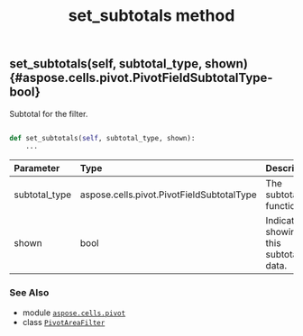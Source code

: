 ﻿---
title: set_subtotals method
second_title: Aspose.Cells for Python via .NET API References
description: 
type: docs
weight: 30
url: /aspose.cells.pivot/pivotareafilter/set_subtotals/
is_root: false
---

## set_subtotals(self, subtotal_type, shown) {#aspose.cells.pivot.PivotFieldSubtotalType-bool}

Subtotal for the filter.



```python

def set_subtotals(self, subtotal_type, shown):
    ...
```


| Parameter | Type | Description |
| :- | :- | :- |
| subtotal_type | aspose.cells.pivot.PivotFieldSubtotalType | The subtotal function. |
| shown | bool | Indicates if showing this subtotal data. |



### See Also
* module [`aspose.cells.pivot`](../../)
* class [`PivotAreaFilter`](/cells/python-net/aspose.cells.pivot/pivotareafilter)
